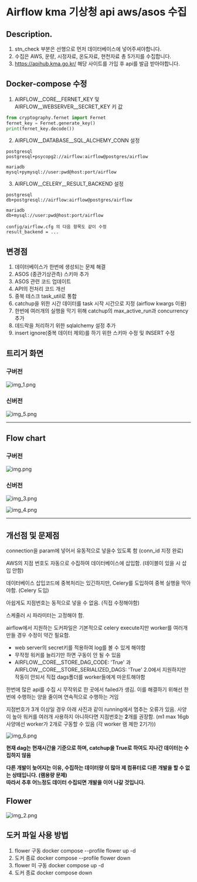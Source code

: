 # Airflow kma 기상청 api aws/asos 수집

## Description.
1. stn_check 부분은 선행으로 먼저 데이터베이스에 넣어주셔야합니다.
2. 수집은 AWS, 운량, 시정자료, 온도자료, 현천자료 총 5가지를 수집합니다.
3. https://apihub.kma.go.kr/ 해당 사이트를 가입 후 api를 발급 받아야합니다.


## Docker-compose 수정
1. AIRFLOW__CORE__FERNET_KEY 및 AIRFLOW__WEBSERVER__SECRET_KEY 키 값
```python
from cryptography.fernet import Fernet
fernet_key = Fernet.generate_key()
print(fernet_key.decode())
```
2. AIRFLOW__DATABASE__SQL_ALCHEMY_CONN 설정
```text
postgresql
postgresql+psycopg2://airflow:airflow@postgres/airflow

mariadb
mysql+pymysql://user:pwd@host:port/airflow
```

3. AIRFLOW__CELERY__RESULT_BACKEND 설정
```text
postgresql
db+postgresql://airflow:airflow@postgres/airflow

mariadb
db+mysql://user:pwd@host:port/airflow

config/airflow.cfg 의 다음 항목도 같이 수정
result_backend = ...
```

## 변경점
1. 데이터베이스가 한번에 생성되는 문제 해결
2. ASOS (종관기상관측) 스키마 추가
3. ASOS 관련 코드 업데이트
4. API의 전처리 코드 개선
5. 중복 테스크 task_util로 통합
6. catchup을 위한 시간 데이터를 task 시작 시간으로 지정 (airflow kwargs 이용)
7. 한번에 여러개의 실행을 막기 위해 catchup의 max_active_run과 concurrency 추가
8. 데드락을 처리하기 위한 sqlalchemy 설정 추가
9. insert ignore(중복 데이터 제외)를 하기 위한 스키마 수정 및 INSERT 수정

##  트리거 화면
### 구버전
![img_1.png](img_1.png)
### 신버전
![img_5.png](img_5.png)

------

## Flow chart
### 구버전
![img.png](img.png)
### 신버전
![img_3.png](img_3.png)


![img_4.png](img_4.png)

------

## 개선점 및 문제점
connection을 param에 넣어서 유동적으로 넣을수 있도록 함 (conn_id 지정 완료)

AWS의 지점 번호도 자동으로 수집하여 데이터베이스에 삽입함. (테이블이 있을 시 삽입 안함)

데이터베이스 삽입코드에 중복처리는 있긴하지만, Celery를 도입하여 중복 실행을 막아야함. (Celery 도입)

아쉽게도 지점번호는 동적으로 넣을 수 없음. (직접 수정해야함)

스케줄러 시 파라미터는 고정해야 함.

airflow에서 지원하는 도커파일은 기본적으로 celery execute지만 worker를 여러개 만들 경우 수정이 약간 필요함.

- web server의 secret키를 적용하여 log를 볼 수 있게 해야함
- 무작정 워커를 늘리기만 하면 구동이 안 될 수 있음
- AIRFLOW__CORE__STORE_DAG_CODE: 'True' 과 AIRFLOW__CORE__STORE_SERIALIZED_DAGS: 'True' 2.0에서 지원하지만 작동이 안되서 직접 dags폴더를 worker들에게 마운트해야함

한번에 많은 api를 수집 시 무작위로 한 곳에서 failed가 생김. 이를 해결하기 위해선 한번에 수행하는 양을 줄이며 연속적으로 수행하는 거임

지점번호가 3개 이상일 경우 아래 사진과 같이 running에서 멈추는 오류가 있음. 사양이 높아 워커를 여러개 사용하지 아니하다면 지점번호는 **2**개를 권장함.
(m1 max 16gb 사양에선 worker가 2개로 구동할 수 있음 (각 worker 램 제한 2기가))

![img_6.png](img_6.png)

**현재 dag는 현재시간을 기준으로 하며, catchup을 True로 하여도 지나간 데이터는 수집하지 않음**

**다른 개발이 늦어지는 이유, 수집하는 데이터량 이 많아 제 컴퓨터로 다른 개발을 할 수 없는 상태입니다. (램용량 문제) <br>따라서 추후 어느정도 데이터 수집되면 개발을 이어 나갈 것입니다.**

## Flower
![img_2.png](img_2.png)

## 도커 파일 사용 방법
1. flower 구동
docker compose --profile flower up -d
2. 도커 종료
docker compose --profile flower down
3. flower 미 구동
docker compose up -d
2. 도커 종료
docker compose down
